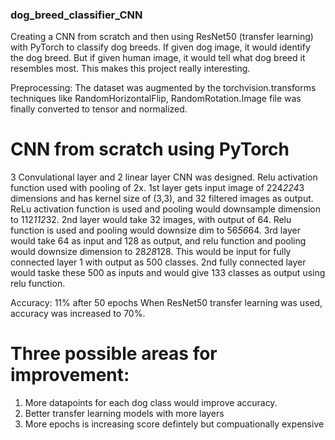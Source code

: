 ### dog_breed_classifier_CNN
Creating a CNN from scratch and then using ResNet50 (transfer learning) with PyTorch to classify dog breeds. If given dog image, it would identify the dog breed. But if given human image, it would tell what dog breed it resembles most. This makes this project really interesting. 

Preprocessing: The dataset was augmented by the torchvision.transforms techniques like RandomHorizontalFlip, RandomRotation.Image file was finally converted to tensor and normalized.
# CNN from scratch using PyTorch
3 Convulational layer and 2 linear layer CNN was designed. Relu activation function used with pooling of 2x. 
1st layer gets input image of 224*224*3 dimensions and has kernel size of (3,3), and 32 filtered images as output. ReLu activation function is used and pooling would downsample dimension to 112*112*32.
2nd layer would take 32 images, with output of 64. Relu function is used and pooling would downsize dim to 56*56*64. 
3rd layer would take 64 as input and 128 as output, and relu function and pooling would downsize dimension to 28*28*128. This would be input for fully connected layer 1 with output as 500 classes. 
2nd fully connected layer would taske these 500 as inputs and would give 133 classes as output using relu function.

Accuracy: 11% after 50 epochs
When ResNet50 transfer learning was used, accuracy was increased to 70%.

# Three possible areas for improvement:
1. More datapoints for each dog class would improve accuracy.
2. Better transfer learning models with more layers
3. More epochs is increasing score defintely but compuationally expensive

